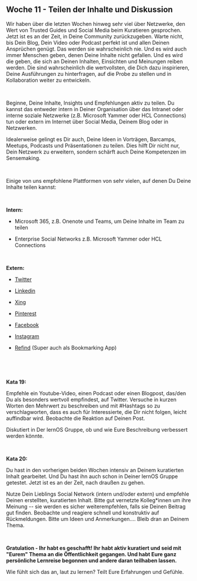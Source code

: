 ## Woche 11 - Teilen der Inhalte und Diskussion

Wir haben über die letzten Wochen hinweg sehr viel über Netzwerke, den
Wert von Trusted Guides und Social Media beim Kuratieren gesprochen.
Jetzt ist es an der Zeit, in Deine Community zurückzugeben. Warte nicht,
bis Dein Blog, Dein Video oder Podcast perfekt ist und allen Deinen
Ansprüchen genügt. Das werden sie wahrscheinlich nie. Und es wird auch
immer Menschen geben, denen Deine Inhalte nicht gefallen. Und es wird
die geben, die sich an Deinen Inhalten, Einsichten und Meinungen reiben
werden. Die sind wahrscheinlich die wertvollsten, die Dich dazu
inspirieren, Deine Ausführungen zu hinterfragen, auf die Probe zu
stellen und in Kollaboration weiter zu entwickeln.

  

Beginne, Deine Inhalte, Insights und Empfehlungen aktiv zu teilen. Du
kannst das entweder intern in Deiner Organisation über das Intranet oder
interne soziale Netzwerke (z.B. Microsoft Yammer oder HCL Connections)
tun oder extern im Internet über Social Media, Deinem Blog oder in
Netzwerken.

Idealerweise gelingt es Dir auch, Deine Ideen in Vorträgen, Barcamps,
Meetups, Podcasts und Präsentationen zu teilen. Dies hilft Dir nicht
nur, Dein Netzwerk zu erweitern, sondern schärft auch Deine Kompetenzen
im Sensemaking.

  

Einige von uns empfohlene Plattformen von sehr vielen, auf denen Du
Deine Inhalte teilen kannst:

  

**Intern:**

-   Microsoft 365, z.B. Onenote und Teams, um Deine Inhalte im Team zu
    teilen

-   Enterprise Social Networks z.B. Microsoft Yammer oder HCL
    Connections

  

**Extern:**

-   [Twitter](https://twitter.com/)

-   [Linkedin](https://www.linkedin.com/)

-   [Xing](https://www.xing.com/home)

-   [Pinterest](https://www.pinterest.de/)

-   [Facebook](https://www.facebook.com/)

-   [Instagram](https://www.instagram.com/)

-   [Refind](https://refind.com/) (Super auch als Bookmarking App)

  

  

**Kata 19:**

Empfehle ein Youtube-Video, einen Podcast oder einen Blogpost, das/den
Du als besonders wertvoll empfindest, auf Twitter. Versuche in kurzen
Worten den Mehrwert zu beschreiben und mit #Hashtags so zu
verschlagworten, dass es auch für Interessierte, die Dir nicht folgen,
leicht auffindbar wird. Beobachte die Reaktion auf Deinen Post.

Diskutiert in Der lernOS Gruppe, ob und wie Eure Beschreibung verbessert
werden könnte.

   

**Kata 20:**

Du hast in den vorherigen beiden Wochen intensiv an Deinem kuratierten
Inhalt gearbeitet. Und Du hast ihn auch schon in Deiner lernOS Gruppe
getestet. Jetzt ist es an der Zeit, nach draußen zu gehen.

Nutze Dein Lieblings Social Network (intern und/oder extern) und
empfehle Deinen erstellten, kuratierten Inhalt. Bitte gut vernetzte
Kolleg\*innen um ihre Meinung -- sie werden es sicher weiterempfehlen,
falls sie Deinen Beitrag gut finden. Beobachte und reagiere schnell und
konstruktiv auf Rückmeldungen. Bitte um Ideen und Anmerkungen\.... Bleib
dran an Deinem Thema.

  

**Gratulation - Ihr habt es geschafft! Ihr habt aktiv kuratiert und seid
mit \"Eurem\" Thema an die Öffentlichkeit gegangen. Und habt Eure ganz
persönliche Lernreise begonnen und andere daran teilhaben lassen.**

Wie fühlt sich das an, laut zu lernen? Teilt Eure Erfahrungen und
Gefühle.
